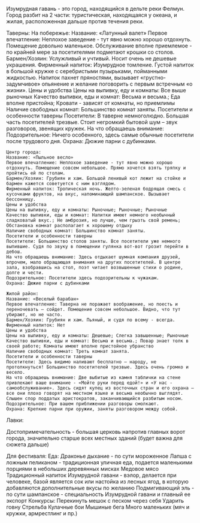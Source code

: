 Изумрудная гавань - это город, находящийся в дельте реки Фелмун. Город разбит на 2 части: туристическая, находящаяся у океана, и жилая, расположенная дальше против течения реки.

Таверны:
    На побережье:
    Название: «Латунный валет»
    Первое впечатление: Неплохое заведение - тут явно можно хорошо отдохнуть. Помещение довольно маленькое. Обслуживание вполне приемлемое - по крайней мере за посетителями подметают крошки со столов.
    Бармен/Хозяин: Услужливый и учтивый. Носит очень не дешевые украшения.
    Фирменный напиток: Изумрудное томление. Густой напиток в большой кружке с серебристыми пузырьками, пойманными жидкостью. Напиток пахнет пряностями, вызывает «грустно-задумчивое» опьянение и желание поговорить с первым встречным «о жизни».
    Цены и удобства
    Цены на выпивку, еду и комнаты: Все выше рыночных
    Качество выпивки, еды и комнат: Весьма и весьма.; Еда вполне пристойна; Кровати - зависят от комнаты, но приемлимы
    Наличие свободных комнат: Большинство комнат заняты.
    Посетители и особенности таверны
    Посетители: В таверне немноголюдно. Большая часть посетителей трезвые. Стоит негромкий бытовой шум – звук разговоров, звенящих кружек.
    На что обращаешь внимание:
    Подозрительное: Ничего особенного, здесь самые обычные посетители после трудового дня.
    Охрана: Дюжие парни с дубинками.

    Центр города:
    Название: «Пыльное весло»
    Первое впечатление: Неплохое заведение - тут явно можно хорошо отдохнуть. Помещение совсем небольшое. Прямо хочется взять тряпку и пройтись ей по столам.
    Бармен/Хозяин: Грубиян и хам. Большой ленивый кот лежит на стойке и бармен кажется советуется с ним взглядом.
    Фирменный напиток: Тропическая ночь. Желто-зеленая бодрящая смесь с кусочками фруктов, на вкус, напоминающий шампанское. Вызывает бессонницу.
    Цены и удобства
    Цены на выпивку, еду и комнаты: Рыночные; Рыночные; Рыночные
    Качество выпивки, еды и комнат: Напитки имеют немного необычный сладковатый вкус.; Не амброзия, но лучше, чем грызть свой ремень; Обстановка комнат располагает к хорошему отдыху
    Наличие свободных комнат: Большинство комнат заняты.
    Посетители и особенности таверны
    Посетители: Большинство столов заняты. Все посетители уже немного выпившие. Судя по звуку в помещении гулянка вот-вот грозит перейти в дебош.
    На что обращаешь внимание: Здесь отдыхает шумная компания друзей, впрочем, мало обращающая внимания на других посетителей. В центре зала, взобравшись на стол, поэт читает возвышенные стихи о родине, долге и чести.
    Подозрительное: Посетители здесь подозрительны к чужакам.
    Охрана: Дюжие парни с дубинками

    Жилой район:
    Название: «Веселый барабан»
    Первое впечатление: Таверна не поражает воображение, но поесть и переночевать – сойдет. Помещение совсем небольшое. Видно, что тут убирают, но не часто.
    Бармен/Хозяин: Грубиян и хам. Пьяный, и судя по всему - всегда.
    Фирменный напиток: Нет
    Цены и удобства
    Цены на выпивку, еду и комнаты: Дешевые; Слегка завышенные; Рыночные
    Качество выпивки, еды и комнат: Весьма и весьма.; Повар знает толк в своей работе; Комнаты имеют вполне пристойное убранство
    Наличие свободных комнат: Треть комнат занята.
    Посетители и особенности таверны
    Посетители: Здесь видимо наливают бесплатно – народу, не протолкнуться! Большинство посетителей трезвые. Здесь очень громко и весело.
    На что обращаешь внимание: Две выбитые из камня таблички на стене привлекают ваше внимание - «Мойте руки перед едой!» и «У нас - самообслуживание». Здесь сидят купец из восточных стран и его охрана – все они плохо говорят на местном языке и весьма необычно выглядят. Слышен спор поддатых аристократов, заканчивающийся разбитым носом.
    Подозрительное: При вашем приближении разговоры смолкают.
    Охрана: Крепкие парни при оружии, заняты разговором между собой.

Лавки:

Достопримечательность - большая церковь напротив главных ворот города, значительно старше всех местных зданий (будет важна для сюжета дальше)

Для фестиваля:
    Еда:
        Драконье дыхание - по сути мороженное
        Лапша с ложным пеликаном - традиционная уличная еда, подается маленькими порциями в небольших деревянных мисках
        Медовое мясо
        Традиционный напиток Изумрудной гавани - вэлор, делается при человеке, базой является сок или настойка из лесных ягод, в которую добавляются дополнительные вкусы по желанию
        Подмигивающий эль - по сути шампанское - специальность Изумрудной гавани и главный ее экспорт 
    Конкурсы:
        Перекинуть мешок с песком через себя
        Ударить говну
        Стрельба
        Кулачные бои
        Мышиные бега
        Много маленьких (мяч и кружки, армрестлинг и пр.)